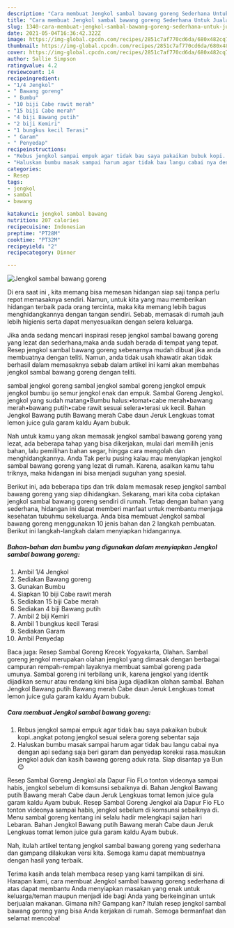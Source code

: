 ```yaml
---
description: "Cara membuat Jengkol sambal bawang goreng Sederhana Untuk Jualan"
title: "Cara membuat Jengkol sambal bawang goreng Sederhana Untuk Jualan"
slug: 1340-cara-membuat-jengkol-sambal-bawang-goreng-sederhana-untuk-jualan
date: 2021-05-04T16:36:42.322Z
image: https://img-global.cpcdn.com/recipes/2851c7af770cd6da/680x482cq70/jengkol-sambal-bawang-goreng-foto-resep-utama.jpg
thumbnail: https://img-global.cpcdn.com/recipes/2851c7af770cd6da/680x482cq70/jengkol-sambal-bawang-goreng-foto-resep-utama.jpg
cover: https://img-global.cpcdn.com/recipes/2851c7af770cd6da/680x482cq70/jengkol-sambal-bawang-goreng-foto-resep-utama.jpg
author: Sallie Simpson
ratingvalue: 4.2
reviewcount: 14
recipeingredient:
- "1/4 Jengkol"
- " Bawang goreng"
- " Bumbu"
- "10 biji Cabe rawit merah"
- "15 biji Cabe merah"
- "4 biji Bawang putih"
- "2 biji Kemiri"
- "1 bungkus kecil Terasi"
- " Garam"
- " Penyedap"
recipeinstructions:
- "Rebus jengkol sampai empuk agar tidak bau saya pakaikan bubuk kopi..angkat potong jengkol sesuai selera goreng sebentar saja"
- "Haluskan bumbu masak sampai harum agar tidak bau langu cabai nya dengan api sedang saja beri garam dan penyedap koreksi rasa.masukan jengkol aduk dan kasih bawang goreng aduk rata. Siap disantap ya Bun😊"
categories:
- Resep
tags:
- jengkol
- sambal
- bawang

katakunci: jengkol sambal bawang 
nutrition: 207 calories
recipecuisine: Indonesian
preptime: "PT28M"
cooktime: "PT32M"
recipeyield: "2"
recipecategory: Dinner

---
```



![Jengkol sambal bawang goreng](https://img-global.cpcdn.com/recipes/2851c7af770cd6da/680x482cq70/jengkol-sambal-bawang-goreng-foto-resep-utama.jpg)

Di era  saat ini , kita memang bisa memesan hidangan siap saji tanpa perlu repot memasaknya sendiri. Namun, untuk kita yang mau memberikan hidangan terbaik pada orang tercinta, maka kita memang lebih bagus menghidangkannya dengan tangan sendiri. Sebab, memasak di rumah jauh lebih higienis serta dapat menyesuaikan dengan selera keluarga.

Jika anda sedang mencari inspirasi resep jengkol sambal bawang goreng yang lezat dan sederhana,maka anda sudah berada di tempat yang tepat. Resep jengkol sambal bawang goreng  sebenarnya mudah dibuat jika anda membuatnya dengan teliti. Namun, anda tidak usah khawatir akan tidak berhasil dalam memasaknya 
sebab dalam artikel ini kami akan membahas jengkol sambal bawang goreng dengan teliti.  

sambal jengkol goreng sambal jengkol sambal goreng jengkol empuk jengkol bumbu ijo semur jengkol enak dan empuk. Sambal Goreng Jengkol. jengkol yang sudah matang•Bumbu halus:•tomat•cabe merah•bawang merah•bawang putih•cabe rawit sesuai selera•terasi uk kecil. Bahan Jengkol Bawang putih Bawang merah Cabe daun Jeruk Lengkuas tomat lemon juice gula garam kaldu Ayam bubuk.

Nah untuk kamu yang akan memasak jengkol sambal bawang goreng yang lezat, ada beberapa tahap yang bisa dikerjakan, mulai dari memilih jenis bahan, lalu pemilihan bahan segar, hingga cara mengolah dan menghidangkannya. Anda Tak perlu pusing kalau mau menyiapkan jengkol sambal bawang goreng yang lezat di rumah. Karena, asalkan kamu  tahu triknya, maka hidangan ini bisa menjadi suguhan yang spesial.

Berikut ini, ada beberapa tips dan trik dalam memasak resep jengkol sambal bawang goreng yang siap dihidangkan. Sekarang, mari kita coba ciptakan jengkol sambal bawang goreng sendiri di rumah. Tetap dengan bahan yang sederhana, hidangan ini dapat memberi manfaat untuk membantu menjaga kesehatan tubuhmu sekeluarga. Anda bisa membuat Jengkol sambal bawang goreng menggunakan 10 jenis bahan dan 2 langkah pembuatan. Berikut ini langkah-langkah dalam menyiapkan hidangannya.

<!--inarticleads1-->

##### Bahan-bahan dan bumbu yang digunakan dalam menyiapkan Jengkol sambal bawang goreng:

1. Ambil 1/4 Jengkol
1. Sediakan  Bawang goreng
1. Gunakan  Bumbu
1. Siapkan 10 biji Cabe rawit merah
1. Sediakan 15 biji Cabe merah
1. Sediakan 4 biji Bawang putih
1. Ambil 2 biji Kemiri
1. Ambil 1 bungkus kecil Terasi
1. Sediakan  Garam
1. Ambil  Penyedap


Baca juga: Resep Sambal Goreng Krecek Yogyakarta, Olahan. Sambal goreng jengkol merupakan olahan jengkol yang dimasak dengan berbagai campuran rempah-rempah layaknya membuat sambal goreng pada umunya. Sambal goreng ini terbilang unik, karena jengkol yang identik dijadikan semur atau rendang kini bisa juga dijadikan olahan sambal. Bahan Jengkol Bawang putih Bawang merah Cabe daun Jeruk Lengkuas tomat lemon juice gula garam kaldu Ayam bubuk. 

<!--inarticleads2-->

##### Cara membuat Jengkol sambal bawang goreng:

1. Rebus jengkol sampai empuk agar tidak bau saya pakaikan bubuk kopi..angkat potong jengkol sesuai selera goreng sebentar saja
1. Haluskan bumbu masak sampai harum agar tidak bau langu cabai nya dengan api sedang saja beri garam dan penyedap koreksi rasa.masukan jengkol aduk dan kasih bawang goreng aduk rata. Siap disantap ya Bun😊


Resep Sambal Goreng Jengkol ala Dapur Fio FLo tonton videonya sampai habis, jengkol sebelum di komsunsi sebaiknya di. Bahan Jengkol Bawang putih Bawang merah Cabe daun Jeruk Lengkuas tomat lemon juice gula garam kaldu Ayam bubuk. Resep Sambal Goreng Jengkol ala Dapur Fio FLo tonton videonya sampai habis, jengkol sebelum di komsunsi sebaiknya di. Menu sambal goreng kentang ini selalu hadir melengkapi sajian hari Lebaran. Bahan Jengkol Bawang putih Bawang merah Cabe daun Jeruk Lengkuas tomat lemon juice gula garam kaldu Ayam bubuk. 

Nah, itulah artikel tentang  jengkol sambal bawang goreng  yang sederhana dan gampang dilakukan versi kita. Semoga kamu dapat membuatnya dengan hasil yang terbaik. 

Terima kasih anda telah membaca resep yang kami tampilkan di sini. Harapan kami, cara membuat  Jengkol sambal bawang goreng sederhana di atas dapat membantu Anda menyiapkan masakan yang enak untuk keluarga/teman maupun menjadi ide bagi Anda yang berkeinginan untuk berjualan makanan. Gimana nih? Gampang kan? Itulah resep jengkol sambal bawang goreng yang bisa Anda kerjakan di rumah. Semoga bermanfaat dan selamat mencoba!

